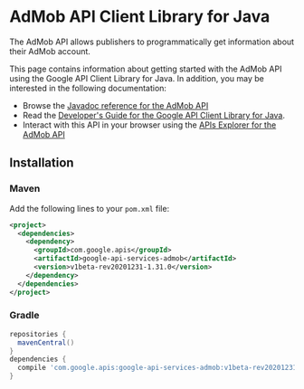 # AdMob API Client Library for Java

The AdMob API allows publishers to programmatically get information about their AdMob account. 

This page contains information about getting started with the AdMob API
using the Google API Client Library for Java. In addition, you may be interested
in the following documentation:

* Browse the [Javadoc reference for the AdMob API][javadoc]
* Read the [Developer's Guide for the Google API Client Library for Java][google-api-client].
* Interact with this API in your browser using the [APIs Explorer for the AdMob API][api-explorer]

## Installation

### Maven

Add the following lines to your `pom.xml` file:

```xml
<project>
  <dependencies>
    <dependency>
      <groupId>com.google.apis</groupId>
      <artifactId>google-api-services-admob</artifactId>
      <version>v1beta-rev20201231-1.31.0</version>
    </dependency>
  </dependencies>
</project>
```

### Gradle

```gradle
repositories {
  mavenCentral()
}
dependencies {
  compile 'com.google.apis:google-api-services-admob:v1beta-rev20201231-1.31.0'
}
```

[javadoc]: https://googleapis.dev/java/google-api-services-admob/latest/index.html
[google-api-client]: https://github.com/googleapis/google-api-java-client/
[api-explorer]: https://developers.google.com/apis-explorer/#p/admob/v1/
